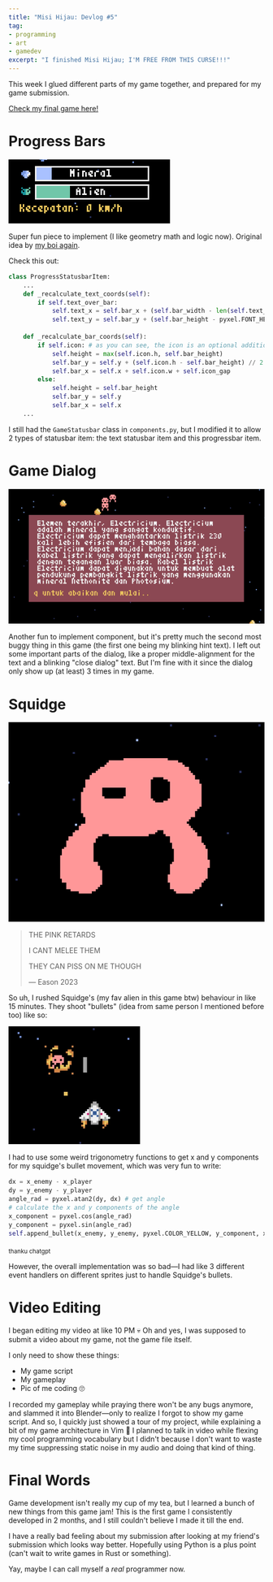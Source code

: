 ```yaml
---
title: "Misi Hijau: Devlog #5"
tag:
- programming
- art
- gamedev
excerpt: "I finished Misi Hijau; I'M FREE FROM THIS CURSE!!!"
---
```


This week I glued different parts of my game together, and prepared for my game submission.

[Check my final game here!](https://daringcuteseal.xyz/software/misi-hijau/)

# Progress Bars
![Progress bars](/blog/image/misi-hijau-5-progress-bars.png)

Super fun piece to implement (I like geometry math and logic now). Original idea by [my boi again](https://ezntek.github.io).

Check this out:

```python
class ProgressStatusbarItem:
    ...
    def _recalculate_text_coords(self):
        if self.text_over_bar:
            self.text_x = self.bar_x + (self.bar_width - len(self.text_over_bar * pyxel.FONT_WIDTH)) // 2
            self.text_y = self.bar_y + (self.bar_height - pyxel.FONT_HEIGHT) // 2

    def _recalculate_bar_coords(self):
        if self.icon: # as you can see, the icon is an optional addition
            self.height = max(self.icon.h, self.bar_height)
            self.bar_y = self.y + (self.icon.h - self.bar_height) // 2
            self.bar_x = self.x + self.icon.w + self.icon_gap
        else:
            self.height = self.bar_height
            self.bar_y = self.y
            self.bar_x = self.x
    ...
```

I still had the `GameStatusbar` class in `components.py`, but I modified it to allow 2 types of statusbar item: the text statusbar item and this progressbar item.

# Game Dialog
![Alt text](/blog/image/misi-hijau-5-dialog.png)

Another fun to implement component, but it's pretty much the second most buggy thing in this game (the first one being my blinking hint text). I left out some important parts of the dialog, like a proper middle-alignment for the text and a blinking "close dialog" text. But I'm fine with it since the dialog only show up (at least) 3 times in my game.

# Squidge

![Squidge](/blog/image/misi-hijau-5-squidge2.png)

> THE PINK RETARDS
>
> I CANT MELEE THEM 
>
> THEY CAN PISS ON ME THOUGH
>
> — Eason 2023

So uh, I rushed Squidge's (my fav alien in this game btw) behaviour in like 15 minutes. They shoot "bullets" (idea from same person I mentioned before too) like so:

![Squidge being shot](/blog/image/misi-hijau-5-squidge.png)

I had to use some weird trigonometry functions to get x and y components for my squidge's bullet movement, which was very fun to write:

```python
dx = x_enemy - x_player
dy = y_enemy - y_player
angle_rad = pyxel.atan2(dy, dx) # get angle
# calculate the x and y components of the angle
x_component = pyxel.cos(angle_rad)
y_component = pyxel.sin(angle_rad)
self.append_bullet(x_enemy, y_enemy, pyxel.COLOR_YELLOW, y_component, x_component, 2, 2, True)
```

<sub>thanku chatgpt</sub>

However, the overall implementation was so bad—I had like 3 different event handlers on different sprites just to handle Squidge's bullets.

# Video Editing
I began editing my video at like 10 PM 💀 Oh and yes, I was supposed to submit a video about my game, not the game file itself.

I only need to show these things:
- My game script
- My gameplay
- Pic of me coding 🙄

I recorded my gameplay while praying there won't be any bugs anymore, and slammed it into Blender—only to realize I forgot to show my game script. And so, I quickly just showed a tour of my project, while explaining a bit of my game architecture in Vim 🤡 I planned to talk in video while flexing my cool programming vocabulary but I didn't because I don't want to waste my time suppressing static noise in my audio and doing that kind of thing.

# Final Words

Game development isn't really my cup of my tea, but I learned a bunch of new things from this game jam! This is the first game I consistently developed in 2 months, and I still couldn't believe I made it till the end.

I have a really bad feeling about my submission after looking at my friend's submission which looks way better. Hopefully using Python is a plus point (can't wait to write games in Rust or something).

Yay, maybe I can call myself a *real* programmer now.